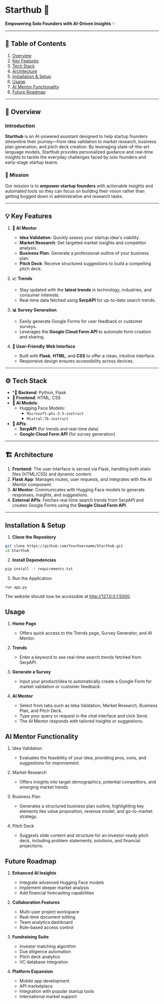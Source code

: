 # Starthub 🚀
**Empowering Solo Founders with AI-Driven Insights** ✨

---

## 📑 Table of Contents
1. [Overview](#-overview)  
2. [Key Features](#-key-features)  
3. [Tech Stack](#%EF%B8%8F-tech-stack)  
4. [Architecture](#%EF%B8%8F-architecture)  
5. [Installation & Setup](#installation--setup)  
6. [Usage](#usage)  
7. [AI Mentor Functionality](#ai-mentor-functionality)  
9. [Future Roadmap](#roadmap)  
  
---

## 🎯 Overview

### Introduction

**Starthub** is an AI-powered assistant designed to help startup founders streamline their journey—from idea validation to market research, business plan generation, and pitch deck creation. By leveraging state-of-the-art language models, Starthub provides personalized guidance and real-time insights to tackle the everyday challenges faced by solo founders and early-stage startup teams.

### 🌟 Mission

Our mission is to **empower startup founders** with actionable insights and automated tools so they can focus on building their vision rather than getting bogged down in administrative and research tasks.

---


## 💡 Key Features

1. **🤖 AI Mentor**
    - **Idea Validation**: Quickly assess your startup idea's viability.  
    - **Market Research**: Get targeted market insights and competitor analysis.  
    - **Business Plan**: Generate a professional outline of your business plan.  
    - **Pitch Deck**: Receive structured suggestions to build a compelling pitch deck.

2. **📈 Trends**
    - Stay updated with the **latest trends** in technology, industries, and consumer interests.  
    - Real-time data fetched using **SerpAPI** for up-to-date search trends.

3. **📊 Survey Generation**
    - Easily generate Google Forms for user feedback or customer surveys.  
    - Leverages the **Google Cloud Form API** to automate form creation and sharing.

4. **🎨 User-Friendly Web Interface**
    - Built with **Flask**, **HTML**, and **CSS** to offer a clean, intuitive interface.  
    - Responsive design ensures accessibility across devices.

---

## ⚙️ Tech Stack

- ***🔧 Backend**: Python, Flask  
- **🎨 Frontend**: HTML, CSS  
- **🧠 AI Models**:  
  - Hugging Face Models:
     - `Microsoft-phi-3.5-instruct`
     - `Mistral-7b-instruct`
- **🔌 APIs**:
  - **SerpAPI** (for trends and real-time data)
  - **Google Cloud Form API** (for survey generation)

---

## 🏗️ Architecture

1. **Frontend**: The user interface is served via Flask, handling both static files (HTML/CSS) and dynamic content.  
2. **Flask App**: Manages routes, user requests, and integrates with the AI Mentor component.  
3. **AI Mentor**: Communicates with Hugging Face models to generate responses, insights, and suggestions.  
4. **External APIs**: Fetches real-time search trends from SerpAPI and creates Google Forms using the **Google Cloud Form API**.

---

## Installation & Setup

1. **Clone the Repository**

```bash
git clone https://github.com/YourUsername/Starthub.git
cd Starthub
```

2. **Install Dependencies**

```bash
pip install -r requirements.txt
```

3. Run the Application

```bash
run app.py
```

The website should now be accessible at http://127.0.0.1:5000.

## Usage

1. **Home Page**

    - Offers quick access to the Trends page, Survey Generator, and AI Mentor.

2. **Trends**

    - Enter a keyword to see real-time search trends fetched from SerpAPI.

3. **Generate a Survey**

    - Input your product/idea to automatically create a Google Form for market validation or customer feedback.

4. **AI Mentor**

    - Select from tabs such as Idea Validation, Market Research, Business Plan, and Pitch Deck.
    - Type your query or request in the chat interface and click Send.
    - The AI Mentor responds with tailored insights or suggestions.
    
## AI Mentor Functionality

1. Idea Validation

    - Evaluates the feasibility of your idea, providing pros, cons, and suggestions for improvement.

2. Market Research

    - Offers insights into target demographics, potential competitors, and emerging market trends.

3. Business Plan

    - Generates a structured business plan outline, highlighting key elements like value proposition, revenue model, and go-to-market strategy.

4. Pitch Deck

    - Suggests slide content and structure for an investor-ready pitch deck, including problem statements, solutions, and financial projections.

## Future Roadmap

1. **Enhanced AI Insights**
    - Integrate advanced Hugging Face models
    - Implement deeper market analysis
    - Add financial forecasting capabilities


2. **Collaboration Features**
    - Multi-user project workspace
    - Real-time document editing
    - Team analytics dashboard
    - Role-based access control

3. **Fundraising Suite**
    - Investor matching algorithm
    - Due diligence automation
    - Pitch deck analytics
    - VC database integration

4. **Platform Expansion**
    - Mobile app development
    - API marketplace
    - Integration with popular startup tools
    - International market support
